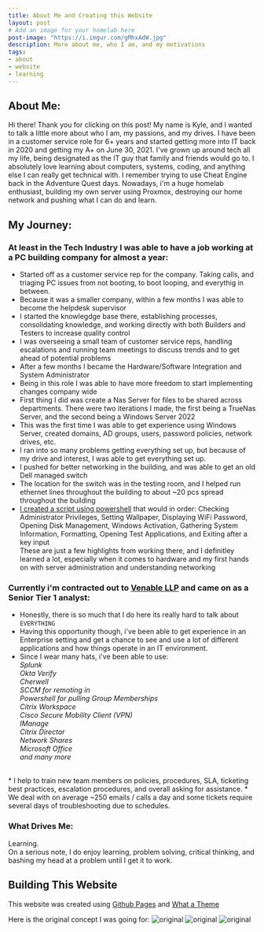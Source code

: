 ```yaml
---
title: About Me and Creating this Website  
layout: post
# Add an image for your homelab here
post-image: "https://i.imgur.com/gMhxAdW.jpg"
description: More about me, who I am, and my motivations
tags:
- about
- website
- learning
---
```


## About Me:  

Hi there! Thank you for clicking on this post! My name is Kyle, and I wanted to talk a little more about who I am, my passions, and my drives. I have been in a customer service role for 6+ years and started getting more into IT back in 2020 and getting my A+ on June 30, 2021. I've grown up around tech all my life, being designated as the IT guy that family and friends would go to. I absolutely love learning about computers, systems, coding, and anything else I can really get technical with. I remember trying to use Cheat Engine back in the Adventure Quest days. Nowadays, i'm a huge homelab enthusiast, building my own server using Proxmox, destroying our home network and pushing what I can do and learn.

## My Journey:

### At least in the Tech Industry I was able to have a job working at a PC building company for almost a year:
* Started off as a customer service rep for the company. Taking calls, and triaging PC issues from not booting, to boot looping, and everythig in between.
* Because it was a smaller company, within a few months I was able to become the helpdesk supervisor
* I started the knowlegdge base there, establishing processes, consolidating knowledge, and working directly with both Builders and Testers to increase quality control
* I was overseeing a small team of customer service reps, handling escalations and running team meetings to discuss trends and to get ahead of potential problems
* After a few months I became the Hardware/Software Integration and System Administrator
* Being in this role I was able to have more freedom to start implementing changes company wide
* First thing I did was create a Nas Server for files to be shared across departments. There were two iterations I made, the first being a TrueNas Server, and the second being a Windows Server 2022
* This was the first time I was able to get experience using Windows Server, created domains, AD groups, users, password policies, network drives, etc.
* I ran into so many problems getting everything set up, but because of my drive and interest, I was able to get everything set up.
* I pushed for better networking in the building, and was able to get an old Dell managed switch
* The location for the switch was in the testing room, and I helped run ethernet lines throughout the building to about ~20 pcs spread throughout the building
* [I created a script using powershell](https://github.com/kyhomelab/Powershell-Scripts) that would in order: Checking Administrator Privileges,  Setting Wallpaper, Displaying WiFi Password, Opening Disk Management, Windows Activation, Gathering System Information, Formatting, Opening Test Applications, and Exiting after a key input<br>
These are just a few highlights from working there, and I definitley learned a lot, especially when it comes to hardware and my first hands on with server administration and understanding networking

### Currently i'm contracted out to [Venable LLP](https://www.venable.com/) and came on as a Senior Tier 1 analyst:
* Honestly, there is so much that I do here its really hard to talk about `EVERYTHING`
* Having this opportunity though, i've been able to get experience in an Enterprise setting and get a chance to see and use a lot of different applications and how things operate in an IT environment.
* Since I wear many hats, i've been able to use:<br>
*Splunk*<br>
*Okta Verify*<br>
*Cherwell*<br>
*SCCM for remoting in*<br>
*Powershell for pulling Group Memberships*<br>
*Citrix Workspace*<br>
*Cisco Secure Mobility Client (VPN)*<br>
*IManage*<br>
*Citrix Director*<br>
*Network Shares*<br>
*Microsoft Office*<br>
*and many more*<br>
<br>
* I help to train new team members on policies, procedures, SLA, ticketing best practices, escalation procedures, and overall asking for assistance.
* We deal with on average ~250 emails / calls a day and some tickets require several days of troubleshooting due to schedules.

### What Drives Me:
Learning. <br>
On a serious note, I do enjoy learning, problem solving, critical thinking, and bashing my head at a problem until I get it to work. 

## Building This Website

This website was created using [Github Pages](https://pages.github.com/) and [What a Theme](http://jekyllthemes.org/themes/what-a-theme/)<br>

Here is the original concept I was going for:
![original](https://i.imgur.com/GuAbWvU.png)
![original](https://i.imgur.com/fN9AY1Z.png)
![original](https://i.imgur.com/zp3wyWF.png)
